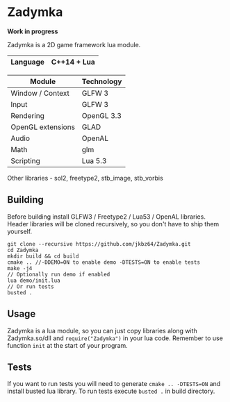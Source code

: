 # Zadymka
**Work in progress**

Zadymka is a 2D game framework lua module.

| Language    | C++14 + Lua   |
|-----------	|-------------	|


| Module    	| Technology    |
|-----------	|-------------	|
| Window / Context |  GLFW 3    |
| Input       | GLFW 3       |
| Rendering 	| OpenGL 3.3  	|
| OpenGL extensions | GLAD    |
| Audio     	| OpenAL      	|
| Math        | glm           |
| Scripting 	| Lua 5.3       |

Other libraries - sol2, freetype2, stb_image, stb_vorbis

##  Building
Before building install GLFW3 / Freetype2 / Lua53 / OpenAL libraries. Header libraries will be cloned recursively, so you don't have to ship them yourself.
```
git clone --recursive https://github.com/jkbz64/Zadymka.git
cd Zadymka
mkdir build && cd build
cmake .. //-DDEMO=ON to enable demo -DTESTS=ON to enable tests
make -j4
// Optionally run demo if enabled
lua demo/init.lua
// Or run tests
busted .
```

## Usage
Zadymka is a lua module, so you can just copy libraries along with Zadymka.so/dll and `require("Zadymka")` in your lua code.
Remember to use function `init` at the start of your program.

## Tests
If you want to run tests you will need to generate `cmake .. -DTESTS=ON` and install busted lua library.
To run tests execute `busted .` in build directory.